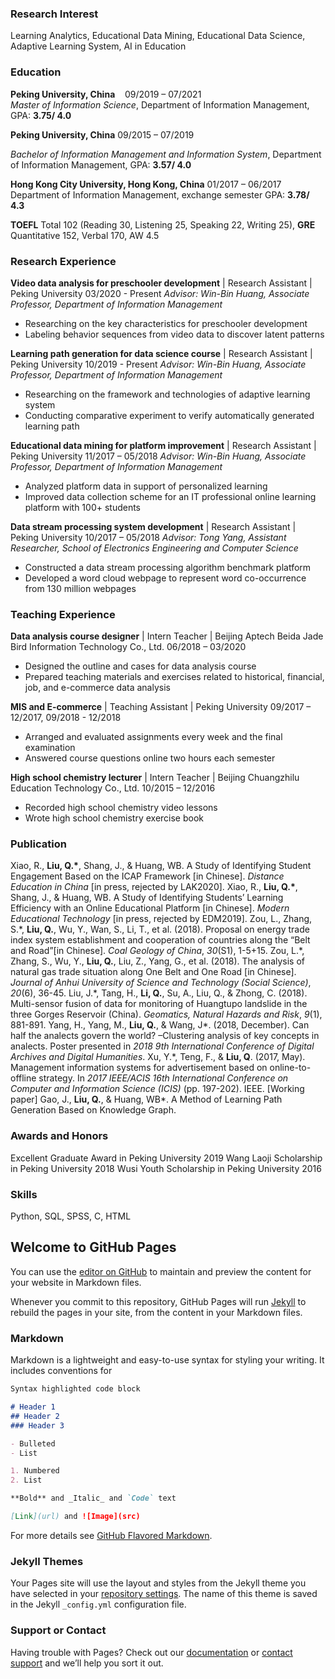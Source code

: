 ### Research Interest
Learning Analytics, Educational Data Mining, Educational Data Science, Adaptive Learning System, AI in Education

### Education
**Peking University, China**&nbsp;&nbsp;&nbsp;&nbsp;09/2019 – 07/2021    
_Master of Information Science_, Department of Information Management, GPA: **3.75/ 4.0**

**Peking University, China**                                                                        09/2015 – 07/2019

_Bachelor of Information Management and Information System_, Department of Information Management, GPA: **3.57/ 4.0**

**Hong Kong City University, Hong Kong, China**                                                     01/2017 – 06/2017
Department of Information Management, exchange semester GPA: **3.78/ 4.3**

**TOEFL** Total 102 (Reading 30, Listening 25, Speaking 22, Writing 25), **GRE** Quantitative 152, Verbal 170, AW 4.5

### Research Experience
**Video data analysis for preschooler development** | Research Assistant | Peking University        03/2020 - Present
_Advisor: Win-Bin Huang, Associate Professor, Department of Information Management_
- Researching on the key characteristics for preschooler development
- Labeling behavior sequences from video data to discover latent patterns

**Learning path generation for data science course** | Research Assistant | Peking University       10/2019 - Present
_Advisor: Win-Bin Huang, Associate Professor, Department of Information Management_
- Researching on the framework and technologies of adaptive learning system
- Conducting comparative experiment to verify automatically generated learning path

**Educational data mining for platform improvement** | Research Assistant | Peking University       11/2017 – 05/2018
_Advisor: Win-Bin Huang, Associate Professor, Department of Information Management_
- Analyzed platform data in support of personalized learning
- Improved data collection scheme for an IT professional online learning platform with 100+ students

**Data stream processing system development** | Research Assistant | Peking University              10/2017 – 05/2018
_Advisor: Tong Yang, Assistant Researcher, School of Electronics Engineering and Computer Science_
- Constructed a data stream processing algorithm benchmark platform
- Developed a word cloud webpage to represent word co-occurrence from 130 million webpages

### Teaching Experience
**Data analysis course designer** | Intern Teacher | Beijing Aptech Beida Jade Bird Information Technology Co., Ltd.	06/2018 – 03/2020
- Designed the outline and cases for data analysis course
-	Prepared teaching materials and exercises related to historical, financial, job, and e-commerce data analysis

**MIS and E-commerce** | Teaching Assistant | Peking University                    09/2017 – 12/2017, 09/2018 - 12/2018
- Arranged and evaluated assignments every week and the final examination
- Answered course questions online two hours each semester

**High school chemistry lecturer** | Intern Teacher | Beijing Chuangzhilu Education Technology Co., Ltd.              10/2015 – 12/2016
- Recorded high school chemistry video lessons
- Wrote high school chemistry exercise book

### Publication
Xiao, R., **Liu, Q.\***, Shang, J., & Huang, WB. A Study of Identifying Student Engagement Based on the ICAP Framework \[in Chinese\]. _Distance Education in China_ \[in press, rejected by LAK2020\].
Xiao, R., **Liu, Q.\***, Shang, J., & Huang, WB. A Study of Identifying Students’ Learning Efficiency with an Online Educational Platform \[in Chinese\]. _Modern Educational Technology_ \[in press, rejected by EDM2019\].
Zou, L., Zhang, S.\*, **Liu, Q.**, Wu, Y., Wan, S., Li, T., et al. (2018). Proposal on energy trade index system establishment and cooperation of countries along the “Belt and Road”\[in Chinese\]. _Coal Geology of China_, _30_(S1), 1-5+15.
Zou, L.\*, Zhang, S., Wu, Y., **Liu, Q.**, Liu, Z., Yang, G., et al. (2018). The analysis of natural gas trade situation along One Belt and One Road \[in Chinese\]. _Journal of Anhui University of Science and Technology (Social Science)_, _20_(6), 36-45.
Liu, J.\*, Tang, H., **Li, Q.**, Su, A., Liu, Q., & Zhong, C. (2018). Multi-sensor fusion of data for monitoring of Huangtupo landslide in the three Gorges Reservoir (China). _Geomatics, Natural Hazards and Risk_, _9_(1), 881-891.
Yang, H., Yang, M., **Liu, Q.**, & Wang, J\*. (2018, December). Can half the analects govern the world? –Clustering analysis of key concepts in analects. Poster presented in _2018 9th International Conference of Digital Archives and Digital Humanities_.
Xu, Y.\*, Teng, F., & **Liu, Q**. (2017, May). Management information systems for advertisement based on online-to-offline strategy. In _2017 IEEE/ACIS 16th International Conference on Computer and Information Science (ICIS)_ (pp. 197-202). IEEE.
\[Working paper\] Gao, J., **Liu, Q.**, & Huang, WB\*. A Method of Learning Path Generation Based on Knowledge Graph.

### Awards and Honors
Excellent Graduate Award in Peking University                                                                   2019
Wang Laoji Scholarship in Peking University                                                                     2018
Wusi Youth Scholarship in Peking University                                                                     2016

### Skills
Python, SQL, SPSS, C, HTML


## Welcome to GitHub Pages

You can use the [editor on GitHub](https://github.com/sophielqh/sophielqh.github.io/edit/master/index.md) to maintain and preview the content for your website in Markdown files.

Whenever you commit to this repository, GitHub Pages will run [Jekyll](https://jekyllrb.com/) to rebuild the pages in your site, from the content in your Markdown files.

### Markdown

Markdown is a lightweight and easy-to-use syntax for styling your writing. It includes conventions for

```markdown
Syntax highlighted code block

# Header 1
## Header 2
### Header 3

- Bulleted
- List

1. Numbered
2. List

**Bold** and _Italic_ and `Code` text

[Link](url) and ![Image](src)
```

For more details see [GitHub Flavored Markdown](https://guides.github.com/features/mastering-markdown/).

### Jekyll Themes

Your Pages site will use the layout and styles from the Jekyll theme you have selected in your [repository settings](https://github.com/sophielqh/sophielqh.github.io/settings). The name of this theme is saved in the Jekyll `_config.yml` configuration file.

### Support or Contact

Having trouble with Pages? Check out our [documentation](https://docs.github.com/categories/github-pages-basics/) or [contact support](https://github.com/contact) and we’ll help you sort it out.
